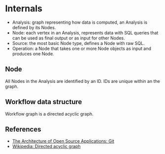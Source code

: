 # Internals

- Analysis: graph representing how data is computed, an Analysis is defined by its Nodes.
- Node: each vertex in an Analysis, represents data with SQL queries that can be used as final output
or as input for other Nodes.
- Source: the most basic Node type, defines a Node with raw SQL.
- Operation: a Node that takes one or more Node objects as input and produces one Node.

## Node

All Nodes in the Analysis are identified by an ID. IDs are unique within an the graph.

## Workflow data structure

Workflow graph is a directed acyclic graph.


## References
 - [The Architecture of Open Source Applications: Git](http://www.aosabook.org/en/git.html)
 - [Wikipedia: Directed acyclic graph](https://en.wikipedia.org/wiki/Directed_acyclic_graph)